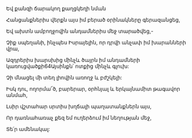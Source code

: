 Եվ քանզի ճարակող քաղցկեղի նման


Հանցանքներիս վերքն այս իմ բերած օրինակները գերազանցեց,


Եվ ախտն ամբողջովին անդամներիս մեջ տարածվեց,-


Չիք սպեղանի, ինչպես Իսրայելին, որ դրվի անչափ իմ խարանների վրա,


Ազդրերիս խարսխից մինչև ծայրն իմ անդամների կառուցվածքի64Այսինքն՝ ոտքից մինչև գլուխ:


Չի մնացել մի տեղ լիովին առողջ և բժշկելի:


Իսկ դու, ողորմա՜ծ, բարերար, օրհնյալ և երկայնամիտ թագավոր անմահ,


Լսիր վշտահար սրտիս խղճալի պաղատանքներն այս,


Որ դառնահառաչ քեզ եմ ուղերձում իմ նեղության մեջ,


Տե՛ր ամենակալ:
